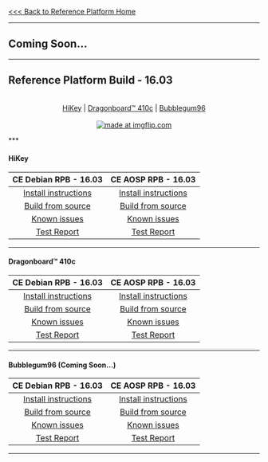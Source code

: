 [<<< Back to Reference Platform Home](https://github.com/96boards/documentation/wiki/Reference-Platform-Home)
***

## Coming Soon...

***

## Reference Platform Build - 16.03

<p align="center">
  <b></b><br>
  <a href="#">HiKey</a> |
  <a href="#">Dragonboard™ 410c</a> |
  <a href="#">Bubblegum96</a>
  <br><br>
<a href="https://imgflip.com/gif/zx0p2"><img src="https://i.imgflip.com/zx0p2.gif" title="made at imgflip.com"/></a>
</p>
***


#### HiKey

|   **CE Debian RPB - 16.03**   |    **CE AOSP RPB - 16.03**  |
|:-----------------------------:|:---------------------------:|
|    [Install instructions]()   |   [Install instructions]()  |
|    [Build from source]()      |    [Build from source]()    |
|       [Known issues]()        |      [Known issues]()       |
|        [Test Report]()        |       [Test Report]()       |


***

#### Dragonboard™ 410c

|   **CE Debian RPB - 16.03**   |    **CE AOSP RPB - 16.03**  |
|:-----------------------------:|:---------------------------:|
|    [Install instructions]()   |   [Install instructions]()  |
|    [Build from source]()      |    [Build from source]()    |
|       [Known issues]()        |      [Known issues]()       |
|        [Test Report]()        |       [Test Report]()       |

***

#### Bubblegum96 (Coming Soon...)

|   **CE Debian RPB - 16.03**   |    **CE AOSP RPB - 16.03**  |
|:-----------------------------:|:---------------------------:|
|    [Install instructions]()   |   [Install instructions]()  |
|    [Build from source]()      |    [Build from source]()    |
|       [Known issues]()        |      [Known issues]()       |
|        [Test Report]()        |       [Test Report]()       |

***